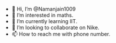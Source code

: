 - 👋 Hi, I’m @Namanjain1009
- 👀 I’m interested in maths.
- 🌱 I’m currently learning IIT.
- 💞️ I’m looking to collaborate on Nike.
- 📫 How to reach me with phone number.

<!---
Namanjain1009/Namanjain1009 is a ✨ special ✨ repository because its `README.md` (this file) appears on your GitHub profile.
You can click the Preview link to take a look at your changes.
--->
